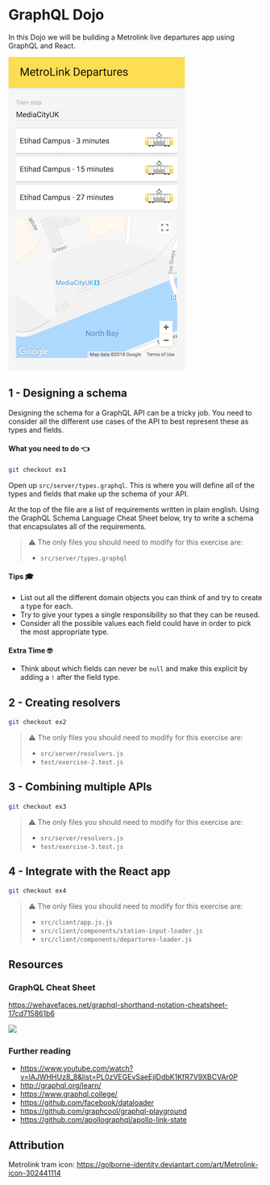 # GraphQL Dojo

In this Dojo we will be building a Metrolink live departures app using GraphQL and React.

![](docs/app-screenshot.png)

## 1 - Designing a schema

Designing the schema for a GraphQL API can be a tricky job. You need to consider all the different use cases of the API to best represent these as types and fields.

#### What you need to do 👈

```bash
git checkout ex1
```

Open up `src/server/types.graphql`. This is where you will define all of the types and fields that make up the schema of your API.

At the top of the file are a list of requirements written in plain english. Using the GraphQL Schema Language Cheat Sheet below, try to write a schema that encapsulates all of the requirements.

> ⚠️ The only files you should need to modify for this exercise are:
>
> * `src/server/types.graphql`

#### Tips 🎓

* List out all the different domain objects you can think of and try to create a type for each.
* Try to give your types a single responsibility so that they can be reused.
* Consider all the possible values each field could have in order to pick the most appropriate type.

#### Extra Time 🤓

* Think about which fields can never be `null` and make this explicit by adding a `!` after the field type.

## 2 - Creating resolvers

```bash
git checkout ex2
```

> ⚠️ The only files you should need to modify for this exercise are:
>
> * `src/server/resolvers.js`
> * `test/exercise-2.test.js`

## 3 - Combining multiple APIs

```bash
git checkout ex3
```

> ⚠️ The only files you should need to modify for this exercise are:
>
> * `src/server/resolvers.js`
> * `test/exercise-3.test.js`

## 4 - Integrate with the React app

```bash
git checkout ex4
```

> ⚠️ The only files you should need to modify for this exercise are:
>
> * `src/client/app.js.js`
> * `src/client/components/station-input-loader.js`
> * `src/client/components/departures-loader.js`

## Resources

### GraphQL Cheat Sheet

https://wehavefaces.net/graphql-shorthand-notation-cheatsheet-17cd715861b6

![](https://cdn-images-1.medium.com/max/2000/1*HaEeoGrja2IGUxzvmj5Vnw.png)

### Further reading

* https://www.youtube.com/watch?v=lAJWHHUz8_8&list=PL0zVEGEvSaeEjIDdbK1KfR7V9XBCVAr0P
* http://graphql.org/learn/
* https://www.graphql.college/
* https://github.com/facebook/dataloader
* https://github.com/graphcool/graphql-playground
* https://github.com/apollographql/apollo-link-state

## Attribution

Metrolink tram icon:
https://golborne-identity.deviantart.com/art/Metrolink-icon-302441114
